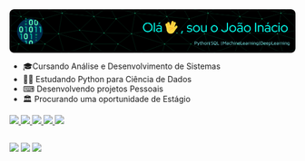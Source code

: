 <img align="center" alt="Github" src="https://github.com/Joao-Inacio/Joao-Inacio/blob/main/github-new-capa.png?raw=true" />
<div>
  <ul>
    <li>🎓Cursando Análise e Desenvolvimento de Sistemas</li>
    <li>👨‍💻 Estudando Python para Ciência de Dados</li>
    <li>⌨ Desenvolvendo projetos Pessoais </li>
    <li> 🏛 Procurando uma  oportunidade de Estágio</li> 
  </ul>
 </div>
<div>
  <a href="https://github.com/Joao-Inacio">
    <img height="150em" src="http://github-profile-summary-cards.vercel.app/api/cards/profile-details?username=Joao-Inacio&theme=github_dark"/>
    <img height="150em" src="http://github-profile-summary-cards.vercel.app/api/cards/productive-time?username=Joao-Inacio&theme=github_dark"/>
    <img height="150em" src="http://github-profile-summary-cards.vercel.app/api/cards/most-commit-language?username=Joao-Inacio&theme=github_dark"/>
  <img height="150em" src="https://github-readme-stats.vercel.app/api?username=Joao-Inacio&show_icons=true&theme=chartreuse-dark&include_all_commits=true&count_private=true"/>
  <img height="150em" src="https://github-readme-stats.vercel.app/api/top-langs/?username=Joao-Inacio&layout=compact&langs_count=7&theme=chartreuse-dark"/>
</div>

  
  ##
  
  <div>
  <a href="https://instagram.com/joaoinacio.ofc" target="_blank"><img src="https://img.shields.io/badge/-Instagram-%23E4405F?style=for-the-badge&logo=instagram&logoColor=white" target="_blank"></a>
  <a href = "mailto:joaoinacio206@protonmail.com"><img src="https://img.shields.io/badge/ProtonMail-8B89CC?style=for-the-badge&logo=protonmail&logoColor=white" target="_blank"></a>
  <a href="https://www.linkedin.com/in/jo%C3%A3o-in%C3%A1cio-228499b4/" target="_blank"><img src="https://img.shields.io/badge/-LinkedIn-%230077B5?style=for-the-badge&logo=linkedin&logoColor=white" target="_blank"></a> 
  </div>
<!-- Link do gif https://medium.com/swlh/what-is-dx-developer-experience-401a0e44a9d9    -->
